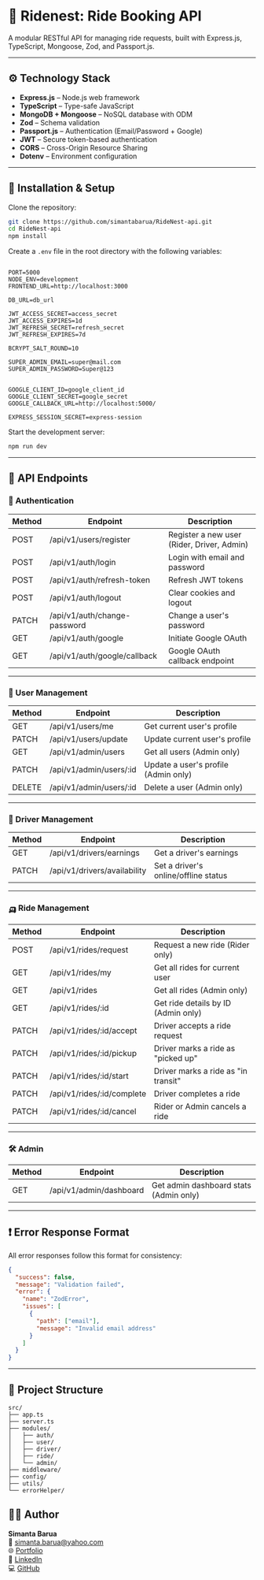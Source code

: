 # 🚗 Ridenest: Ride Booking API

A modular RESTful API for managing ride requests, built with Express.js, TypeScript, Mongoose, Zod, and Passport.js.

---

## ⚙️ Technology Stack

- **Express.js** – Node.js web framework
- **TypeScript** – Type-safe JavaScript
- **MongoDB + Mongoose** – NoSQL database with ODM
- **Zod** – Schema validation
- **Passport.js** – Authentication (Email/Password + Google)
- **JWT** – Secure token-based authentication
- **CORS** – Cross-Origin Resource Sharing
- **Dotenv** – Environment configuration

---

## 🚀 Installation & Setup

Clone the repository:

```bash
git clone https://github.com/simantabarua/RideNest-api.git
cd RideNest-api
npm install
```

Create a `.env` file in the root directory with the following variables:

```env

PORT=5000
NODE_ENV=development
FRONTEND_URL=http://localhost:3000

DB_URL=db_url

JWT_ACCESS_SECRET=access_secret
JWT_ACCESS_EXPIRES=1d
JWT_REFRESH_SECRET=refresh_secret
JWT_REFRESH_EXPIRES=7d

BCRYPT_SALT_ROUND=10

SUPER_ADMIN_EMAIL=super@mail.com
SUPER_ADMIN_PASSWORD=Super@123


GOOGLE_CLIENT_ID=google_client_id
GOOGLE_CLIENT_SECRET=google_secret
GOOGLE_CALLBACK_URL=http://localhost:5000/

EXPRESS_SESSION_SECRET=express-session

```

Start the development server:

```bash
npm run dev
```

---

## 📘 API Endpoints

### 🔐 Authentication

| Method | Endpoint                     | Description                                |
| ------ | ---------------------------- | ------------------------------------------ |
| POST   | /api/v1/users/register       | Register a new user (Rider, Driver, Admin) |
| POST   | /api/v1/auth/login           | Login with email and password              |
| POST   | /api/v1/auth/refresh-token   | Refresh JWT tokens                         |
| POST   | /api/v1/auth/logout          | Clear cookies and logout                   |
| PATCH  | /api/v1/auth/change-password | Change a user's password                   |
| GET    | /api/v1/auth/google          | Initiate Google OAuth                      |
| GET    | /api/v1/auth/google/callback | Google OAuth callback endpoint             |

---

### 👤 User Management

| Method | Endpoint                | Description                          |
| ------ | ----------------------- | ------------------------------------ |
| GET    | /api/v1/users/me        | Get current user's profile           |
| PATCH  | /api/v1/users/update    | Update current user's profile        |
| GET    | /api/v1/admin/users     | Get all users (Admin only)           |
| PATCH  | /api/v1/admin/users/:id | Update a user's profile (Admin only) |
| DELETE | /api/v1/admin/users/:id | Delete a user (Admin only)           |

---

### 🚕 Driver Management

| Method | Endpoint                     | Description                          |
| ------ | ---------------------------- | ------------------------------------ |
| GET    | /api/v1/drivers/earnings     | Get a driver's earnings              |
| PATCH  | /api/v1/drivers/availability | Set a driver's online/offline status |

---

### 🛺 Ride Management

| Method | Endpoint                   | Description                         |
| ------ | -------------------------- | ----------------------------------- |
| POST   | /api/v1/rides/request      | Request a new ride (Rider only)     |
| GET    | /api/v1/rides/my           | Get all rides for current user      |
| GET    | /api/v1/rides              | Get all rides (Admin only)          |
| GET    | /api/v1/rides/:id          | Get ride details by ID (Admin only) |
| PATCH  | /api/v1/rides/:id/accept   | Driver accepts a ride request       |
| PATCH  | /api/v1/rides/:id/pickup   | Driver marks a ride as "picked up"  |
| PATCH  | /api/v1/rides/:id/start    | Driver marks a ride as "in transit" |
| PATCH  | /api/v1/rides/:id/complete | Driver completes a ride             |
| PATCH  | /api/v1/rides/:id/cancel   | Rider or Admin cancels a ride       |

---

### 🛠️ Admin

| Method | Endpoint                | Description                            |
| ------ | ----------------------- | -------------------------------------- |
| GET    | /api/v1/admin/dashboard | Get admin dashboard stats (Admin only) |

---

## ❗ Error Response Format

All error responses follow this format for consistency:

```json
{
  "success": false,
  "message": "Validation failed",
  "error": {
    "name": "ZodError",
    "issues": [
      {
        "path": ["email"],
        "message": "Invalid email address"
      }
    ]
  }
}
```

---

## 📌 Project Structure

```
src/
├── app.ts
├── server.ts
├── modules/
│   ├── auth/
│   ├── user/
│   ├── driver/
│   ├── ride/
│   └── admin/
├── middleware/
├── config/
├── utils/
└── errorHelper/
```

## 👨‍💻 Author

**Simanta Barua**  
📧 simanta.barua@yahoo.com  
🌐 [Portfolio](https://simanta.web.app/)  
🔗 [LinkedIn](https://www.linkedin.com/in/simantabarua/)  
💻 [GitHub](https://github.com/simantabarua)
